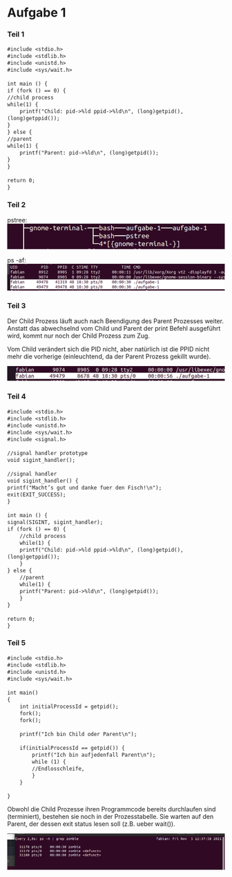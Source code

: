 
# Aufgabe 1
### Teil 1

    #include <stdio.h>
    #include <stdlib.h>
    #include <unistd.h>
    #include <sys/wait.h>

    int main () {
    if (fork () == 0) {
    //child process
    while(1) {
        printf("Child: pid->%ld ppid->%ld\n", (long)getpid(), (long)getppid());
    }
    } else {
    //parent
    while(1) {
        printf("Parent: pid->%ld\n", (long)getpid());
    }
    }

    return 0;
    }

### Teil 2
pstree:
![image](./images/pstree.png)

ps -af:
![image](./images/ps_prior_kill.png)

### Teil 3
Der Child Prozess läuft auch nach Beendigung des Parent Prozesses weiter. Anstatt das abwechselnd vom Child und Parent der print Befehl ausgeführt wird, kommt nur noch der Child Prozess zum Zug. 

Vom Child verändert sich die PID nicht, aber natürlich ist die PPID nicht mehr die vorherige (einleuchtend, da der Parent Prozess gekillt wurde).

![image](./images/ps_after_kill.png)

### Teil 4

    #include <stdio.h>
    #include <stdlib.h>
    #include <unistd.h>
    #include <sys/wait.h>
    #include <signal.h>

    //signal handler prototype
    void sigint_handler();

    //signal handler
    void sigint_handler() {
    printf("Macht’s gut und danke fuer den Fisch!\n");
    exit(EXIT_SUCCESS);
    }

    int main () {
    signal(SIGINT, sigint_handler);
    if (fork () == 0) {
        //child process
        while(1) {
        printf("Child: pid->%ld ppid->%ld\n", (long)getpid(), (long)getppid());
        }
    } else {
        //parent
        while(1) {
        printf("Parent: pid->%ld\n", (long)getpid());
        }
    }

    return 0;
    }

### Teil 5

    #include <stdio.h>
    #include <stdlib.h>
    #include <unistd.h>
    #include <sys/wait.h>

    int main()
    {
        int initialProcessId = getpid();
        fork();
        fork();

        printf("Ich bin Child oder Parent\n");

        if(initialProcessId == getpid()) {
            printf("Ich bin aufjedenfall Parent\n");
            while (1) {
            //Endlosschleife,
            }
        }

    }

Obwohl die Child Prozesse ihren Programmcode bereits durchlaufen sind (terminiert), bestehen sie noch in der Prozesstabelle. Sie warten auf den Parent, der dessen exit status lesen soll (z.B. ueber wait()). 

![image](./images/wait.png)



